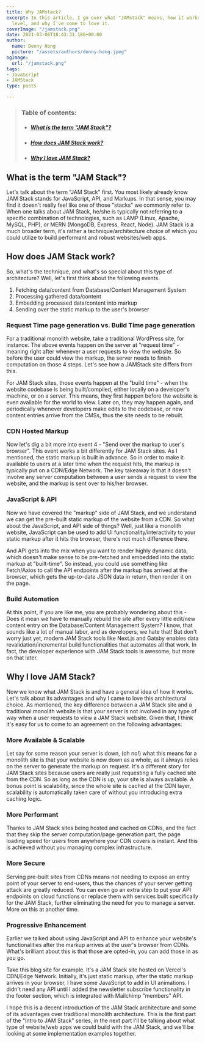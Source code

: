 ```yaml
---
title: Why JAMstack?
excerpt: In this article, I go over what "JAMstack" means, how it works on a high
  level, and why I've come to love it.
coverImage: "/jamstack.png"
date: 2021-03-06T18:43:31.186+00:00
author:
  name: Denny Hong
  picture: "/assets/authors/denny-hong.jpeg"
ogImage:
  url: "/jamstack.png"
tags:
- JavaScript
- JAMStack
type: posts

---
```

<!-- ARTICLE OVERVIEW -->
<blockquote>
<h3>Table of contents:</h3>
<ul>
<li>
<h5><a href='#What is the term "JAM Stack"?'>What is the term "JAM Stack"?</a></h5>
</li>
<li>
<h5><a href="#How does JAM Stack work?">How does JAM Stack work?</a></h5>
</li>
<li>
<h5><a href="#Why I love JAM Stack?">Why I love JAM Stack?</a></h5>
</li>
</ul>
</blockquote>
<!-- END ARTICLE OVERVIEW -->

<!-- WHAT IS JAM STACK -->
<h2 id='#What is the term "JAM Stack"?'>What is the term "JAM Stack"?</h2>

Let's talk about the term "JAM Stack" first. You most likely already know JAM Stack stands for JavaScript, API, and Markups. In that sense, you may find it doesn't really feel like one of those "stacks" we commonly refer to. When one talks about JAM Stack, he/she is typically not referring to a specific combination of technologies, such as LAMP (Linux, Apache, MySQL, PHP), or MERN (MongoDB, Express, React, Node). JAM Stack is a much broader term, it's rather a technique/architecture choice of which you could utilize to build performant and robust websites/web apps.

<!-- END WHAT IS JAM STACK -->

<!-- HOW DOES JAM STACK WORK -->
<h2 id="How does JAM Stack work?">How does JAM Stack work?</h2>

So, what's the technique, and what's so special about this type of architecture? Well, let's first think about the following events.

1. Fetching data/content from Database/Content Management System
2. Processing gathered data/content
3. Embedding processed data/content into markup
4. Sending over the static markup to the user's browser

### Request Time page generation vs. Build Time page generation

For a traditional monolith website, take a traditional WordPress site, for instance. The above events happen on the server at "request time" - meaning right after whenever a user requests to view the website. So before the user could view the markup, the server needs to finish computation on those 4 steps. Let's see how a JAMStack site differs from this.

For JAM Stack sites, those events happen at the "build time" - when the website codebase is being built/compiled, either locally on a developer's machine, or on a server. This means, they first happen before the website is even available for the world to view. Later on, they may happen again, and periodically whenever developers make edits to the codebase, or new content entries arrive from the CMSs, thus the site needs to be rebuilt. 

### CDN Hosted Markup

Now let's dig a bit more into event 4 - "Send over the markup to user's browser". This event works a bit differently for JAM Stack sites. As I mentioned, the static markup is built in advance. So in order to make it available to users at a later time when the request hits, the markup is typically put on a CDN/Edge Network. The key takeaway is that it doesn't involve any server computation between a user sends a request to view the website, and the markup is sent over to his/her browser. 

### JavaScript & API

Now we have covered the "markup" side of JAM Stack, and we understand we can get the pre-built static markup of the website from a CDN. So what about the JavaScript, and API side of things? Well, just like a monolith website, JavaScript can be used to add UI functionality/interactivity to your static markup after it hits the browser, there's not much difference there.

And API gets into the mix when you want to render highly dynamic data, which doesn't make sense to be pre-fetched and embedded into the static markup at "built-time". So instead, you could use something like Fetch/Axios to call the API endpoints after the markup has arrived at the browser, which gets the up-to-date JSON data in return, then render it on the page.

### Build Automation

At this point, if you are like me, you are probably wondering about this - Does it mean we have to manually rebuild the site after every little edit/new content entry on the Database/Content Management System? I know, that sounds like a lot of manual labor, and as developers, we hate that! But don't worry just yet, modern JAM Stack tools like Next.js and Gatsby enables data revalidation/incremental build functionalities that automates all that work. In fact, the developer experience with JAM Stack tools is awesome, but more on that later.

<!-- END HOW DOES JAM STACK WORK -->

<!-- WHY I LOVE JAM STACK -->
<h2 id="Why I love JAM Stack?">Why I love JAM Stack?</h2>

Now we know what JAM Stack is and have a general idea of how it works. Let's talk about its advantages and why I came to love this architectural choice. As mentioned, the key difference between a JAM Stack site and a traditional monolith website is that your server is not involved in any type of way when a user requests to view a JAM Stack website. Given that, I think it's easy for us to come to an agreement on the following advantages:

### More Available & Scalable

Let say for some reason your server is down, (oh no!) what this means for a monolith site is that your website is now down as a whole, as it always relies on the server to generate the markup on request. It's a different story for JAM Stack sites because users are really just requesting a fully cached site from the CDN. So as long as the CDN is up, your site is always available. A bonus point is scalability, since the whole site is cached at the CDN layer, scalability is automatically taken care of without you introducing extra caching logic.

### More Performant

Thanks to JAM Stack sites being hosted and cached on CDNs, and the fact that they skip the server computation/page generation part, the page loading speed for users from anywhere your CDN covers is instant. And this is achieved without you managing complex infrastructure.

### More Secure

Serving pre-built sites from CDNs means not needing to expose an entry point of your server to end-users, thus the chances of your server getting attack are greatly reduced. You can even go an extra step to put your API endpoints on cloud functions or replace them with services built specifically for the JAM Stack, further eliminating the need for you to manage a server. More on this at another time.

### Progressive Enhancement

Earlier we talked about using JavaScript and API to enhance your website's functionalities after the markup arrives at the user's browser from CDNs. What's brilliant about this is that those are opted-in, you can add those in as you go.

Take this blog site for example. It's a JAM Stack site hosted on Vercel's CDN/Edge Network. Initially, it's just static markup, after the static markup arrives in your browser, I have some JavaScript to add in UI animations. I didn't need any API until I added the newsletter subscribe functionality in the footer section, which is integrated with Mailchimp "members" API.

<!-- END WHY I LOVE JAM STACK -->

I hope this is a decent introduction of the JAM Stack architecture and some of its advantages over traditional monolith architecture. This is the first part of the "Intro to JAM Stack" series, in the next part I'll be talking about what type of website/web apps we could build with the JAM Stack, and we'll be looking at some implementation examples together.